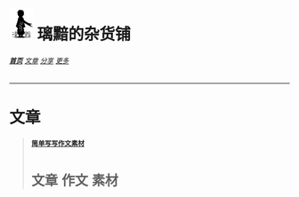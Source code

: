 # [<img src="图标.png" alt="Logo" style="zoom:7%;" />](index.html) 璃黯的杂货铺

###### **[`首页`](index.html)**		[`文章`](文章.html)		[`分享`](分享.html)		[`更多`](更多.html)

---
# 文章

> #### [`简单写写作文素材`](文章_简单写写作文素材.html)
> # `文章` `作文` `素材`